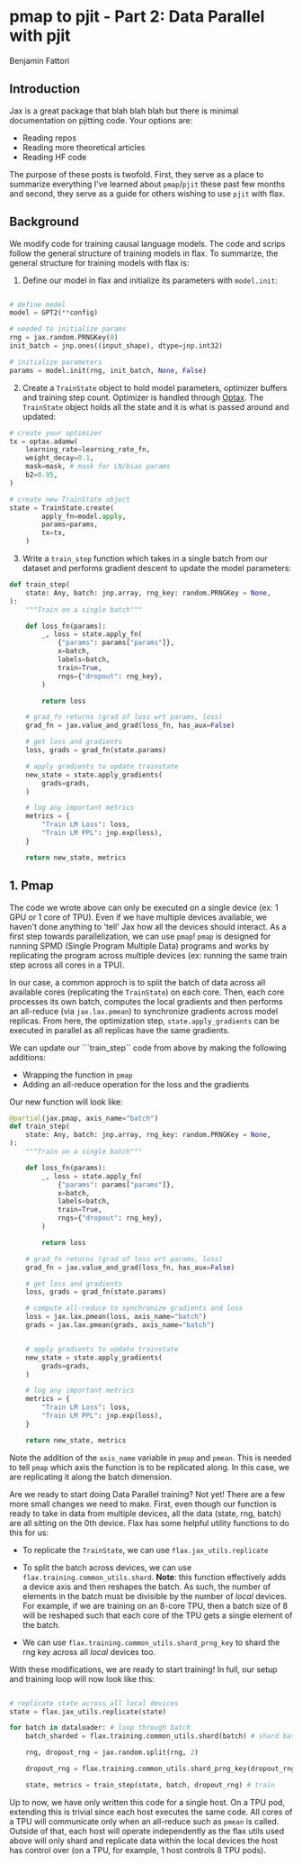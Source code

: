 # pmap to pjit - Part 2: Data Parallel with pjit

Benjamin Fattori 

## Introduction

Jax is a great package that blah blah blah but there is minimal documentation on pjitting code. Your options are:

- Reading repos 
- Reading more theoretical articles
- Reading HF code 

The purpose of these posts is twofold. First, they serve as a place to summarize everything I've learned about ```pmap```/```pjit``` these past few months and second, they serve as a guide for others wishing to use ```pjit``` with flax. 

## Background

We modify code for training causal language models. The code and scrips follow the general structure of training models in flax. To summarize, the general structure for training models with flax is:

1. Define our model in flax and initialize its parameters with ```model.init```:
```python 

# define model 
model = GPT2(**config)

# needed to initialize params
rng = jax.random.PRNGKey(0)
init_batch = jnp.ones((input_shape), dtype=jnp.int32)

# initialize parameters
params = model.init(rng, init_batch, None, False)
```

2. Create a ```TrainState``` object to hold model parameters, optimizer buffers and training step count. Optimizer is handled through [Optax](https://github.com/deepmind/optax). The ```TrainState``` object holds all the state and it is what is passed around and updated:
```python
# create your optimizer
tx = optax.adamw(
    learning_rate=learning_rate_fn,
    weight_decay=0.1,
    mask=mask, # mask for LN/bias params
    b2=0.95,  
)

# create new TrainState object 
state = TrainState.create(
        apply_fn=model.apply,
        params=params,
        tx=tx,
    )
```

3. Write a ```train_step``` function which takes in a single batch from our dataset and performs gradient descent to update the model parameters:
```python
def train_step(
    state: Any, batch: jnp.array, rng_key: random.PRNGKey = None,
):
    """Train on a single batch"""

    def loss_fn(params):
        _, loss = state.apply_fn(
            {"params": params["params"]},
            x=batch,
            labels=batch,
            train=True,
            rngs={"dropout": rng_key},
        )

        return loss

    # grad_fn returns (grad of loss wrt params, loss)
    grad_fn = jax.value_and_grad(loss_fn, has_aux=False)

    # get loss and gradients
    loss, grads = grad_fn(state.params)

    # apply gradients to update trainstate
    new_state = state.apply_gradients(
        grads=grads,
    )

    # log any important metrics
    metrics = {
        "Train LM Loss": loss,
        "Train LM PPL": jnp.exp(loss),
    }

    return new_state, metrics
```

## 1. Pmap

The code we wrote above can only be executed on a single device (ex: 1 GPU or 1 core of TPU). Even if we have multiple devices available, we haven't done anything to 'tell' Jax how all the devices should interact. As a first step towards parallelization, we can use ```pmap```! ```pmap``` is designed for running SPMD (Single Program Multiple Data) programs and works by replicating the program across multiple devices (ex: running the same train step across all cores in a TPU).

In our case, a common approch is to split the batch of data across all available cores (replicating the ```TrainState```) on each core. Then, each core processes its own batch, computes the local gradients and then performs an all-reduce (via ```jax.lax.pmean```) to synchronize gradients across model replicas. From here, the optimization step, ```state.apply_gradients``` can be executed in parallel as all replicas have the same gradients. 

We can update our ```train_step`` code from above by making the following additions:

- Wrapping the function in ```pmap```
- Adding an all-reduce operation for the loss and the gradients

Our new function will look like:

```python
@partial(jax.pmap, axis_name="batch")
def train_step(
    state: Any, batch: jnp.array, rng_key: random.PRNGKey = None,
):
    """Train on a single batch"""

    def loss_fn(params):
        _, loss = state.apply_fn(
            {"params": params["params"]},
            x=batch,
            labels=batch,
            train=True,
            rngs={"dropout": rng_key},
        )

        return loss

    # grad_fn returns (grad of loss wrt params, loss)
    grad_fn = jax.value_and_grad(loss_fn, has_aux=False)

    # get loss and gradients
    loss, grads = grad_fn(state.params)

    # compute all-reduce to synchronize gradients and loss
    loss = jax.lax.pmean(loss, axis_name="batch")
    grads = jax.lax.pmean(grads, axis_name="batch")


    # apply gradients to update trainstate
    new_state = state.apply_gradients(
        grads=grads,
    )

    # log any important metrics
    metrics = {
        "Train LM Loss": loss,
        "Train LM PPL": jnp.exp(loss),
    }

    return new_state, metrics
```

Note the addition of the ```axis_name``` variable in ```pmap``` and ```pmean```. This is needed to tell ```pmap``` which axis the function is to be replicated along. In this case, we are replicating it along the batch dimension. 

Are we ready to start doing Data Parallel training? Not yet! There are a few more small changes we need to make. First, even though our function is ready to take in data from multiple devices, all the data (state, rng, batch) are all sitting on the 0th device. Flax has some helpful utility functions to do this for us:

- To replicate the ```TrainState```, we can use ```flax.jax_utils.replicate```

- To split the batch across devices, we can use ```flax.training.common_utils.shard```. **Note**: this function effectively adds a device axis and then reshapes the batch. As such, the number of elements in the batch must be divisible by the number of *local* devices. For example, if we are training on an 8-core TPU, then a batch size of 8 will be reshaped such that each core of the TPU gets a single element of the batch. 

- We can use ```flax.training.common_utils.shard_prng_key``` to shard the rng key across all *local* devices too. 

With these modifications, we are ready to start training! In full, our setup and training loop will now look like this:

```python 

# replicate state across all local devices
state = flax.jax_utils.replicate(state)

for batch in dataloader: # loop through batch 
    batch_sharded = flax.training.common_utils.shard(batch) # shard batch across devices 

    rng, dropout_rng = jax.random.split(rng, 2)

    dropout_rng = flax.training.common_utils.shard_prng_key(dropout_rng) # shard rng 

    state, metrics = train_step(state, batch, dropout_rng) # train
```

Up to now, we have only written this code for a single host. On a TPU pod, extending this is trivial since each host executes the same code. All cores of a TPU will communicate only when an all-reduce such as ```pmean``` is called. Outside of that, each host will operate independently as the flax utils used above will only shard and replicate data within the local devices the host has control over (on a TPU, for example, 1 host controls 8 TPU pods). 

